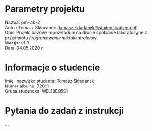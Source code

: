 # Parametry projektu

Nazwa: pm-lab-2  
Autor: Tomasz Składanek (tomasz.skladanek@student.wat.edu.pl)  
Opis: Projekt bazowy repozytorium na drugie spotkanie laboratoryjne z przedmiotu _Programowanie mikrokontrolerów_.  
Wersja: v1.0  
Data: 04.05.2020 r.

# Informacje o studencie

Imię i nazwisko studenta: Tomasz Składanek  
Numer albumu: 72021  
Grupa studencka: WEL18EQ5S1

# Pytania do zadań z instrukcji
...
